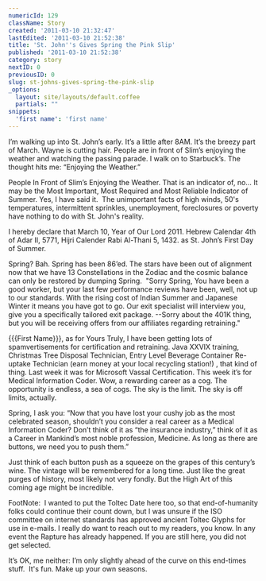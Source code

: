 ```yaml
---
numericId: 129
className: Story
created: '2011-03-10 21:32:47'
lastEdited: '2011-03-10 21:52:38'
title: 'St. John''s Gives Spring the Pink Slip'
published: '2011-03-10 21:52:38'
category: story
nextID: 0
previousID: 0
slug: st-johns-gives-spring-the-pink-slip
_options:
  layout: site/layouts/default.coffee
  partials: ""
snippets:
  'first name': 'first name'
---
```

I&rsquo;m walking up into St. John&rsquo;s early. It&rsquo;s a little after 8AM. It&rsquo;s the breezy part of March. Wayne is cutting hair. People are in front of Slim&rsquo;s enjoying the weather and watching the passing parade. I walk on to Starbuck&rsquo;s. The thought hits me: &ldquo;Enjoying the Weather.&rdquo;

People In Front of Slim&rsquo;s Enjoying the Weather. That is an indicator of, no&hellip; It may be the Most Important, Most Required and Most Reliable Indicator of Summer. Yes, I have said it. &nbsp;The unimportant facts of high winds, 50's temperatures, intermittent sprinkles, unemployment, foreclosures or poverty have nothing to do with St. John's reality.

I hereby declare that March 10, Year of Our Lord 2011. Hebrew Calendar 4th of Adar II, 5771, Hijri Calender Rabi Al-Thani 5, 1432. as St. John&rsquo;s First Day of Summer.

Spring? Bah. Spring has been 86&rsquo;ed. The stars have been out of alignment now that we have 13 Constellations in the Zodiac and the cosmic balance can only be restored by dumping Spring. &nbsp;&quot;Sorry Spring, You have been a good worker, but your last few performance reviews have been, well, not up to our standards. With the rising cost of Indian Summer and Japanese Winter it means you have got to go. Our exit specialist will interview you, give you a specifically tailored exit package. --Sorry about the 401K thing, but you will be receiving offers from our affiliates regarding retraining.&quot;

{{{First Name}}}, as for Yours Truly, I have been getting lots of spamvertisements for certification and retraining. Java XXVIX training, Christmas Tree Disposal Technician, Entry Level Beverage Container Re-uptake Technician (earn money at your local recycling station!) , that kind of thing. Last week it was for Microsoft Vassal Certification. This week it&rsquo;s for Medical Information Coder. Wow, a rewarding career as a cog. The opportunity is endless, a sea of cogs. The sky is the limit. The sky is off limits, actually.

Spring, I ask you: &ldquo;Now that you have lost your cushy job as the most celebrated season, shouldn&rsquo;t you consider a real career as a Medical Information Coder? Don&rsquo;t think of it as &ldquo;the insurance industry,&rdquo; think of it as a Career in Mankind&rsquo;s most noble profession, Medicine. As long as there are buttons, we need you to push them.&rdquo;

Just think of each button push as a squeeze on the grapes of this century&rsquo;s wine. The vintage will be remembered for a long time. Just like the great purges of history, most likely not very fondly. But the High Art of this coming age might be incredible.

  
FootNote: &nbsp;I wanted to put the Toltec Date here too, so that end-of-humanity folks could continue their count down, but I was unsure if the ISO committee on internet standards has approved ancient Toltec Glyphs for use in e-mails. I really do want to reach out to my readers, you know. In any event the Rapture has already happened. If you are still here, you did not get selected.

It&rsquo;s OK, me neither: I&rsquo;m only slightly ahead of the curve on this end-times stuff. &nbsp;It's fun. Make up your own seasons.

